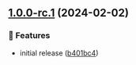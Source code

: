 ## [1.0.0-rc.1](https://github.com/ethiack/gitlab-cicd-component/compare/...1.0.0-rc.1) (2024-02-02)


### 🚀 Features

* initial release ([b401bc4](https://github.com/ethiack/gitlab-cicd-component/commit/b401bc4568011d3bbc079d3e66fd67885e82666d))
